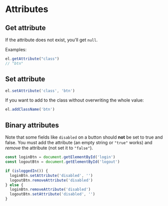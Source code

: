 # Attributes


## Get attribute

If the attribute does not exist, you'll get `null`.

Examples:

```javascript
el.getAttribute("class")
// "btn"
```


## Set attribute

```javascript
el.setAttribute('class', 'btn')
```

If you want to add to the class without overwriting the whole value:

```javascript
el.addClassName('btn')
```


## Binary attributes

Note that some fields like `disabled` on a button should **not** be set to true and false. You must add the attribute (an empty string or `"true"` works) and _remove_ the attribute (not set it to `"false"`).

```javascript
const loginBtn = document.getElementById('login')
const logoutBtn = document.getElementById('logout')

if (isloggedIn()) {
  loginBtn.setAttribute('disabled', '')
  logoutBtn.removeAttribute('disabled')
} else {
  loginBtn.removeAttribute('disabled')
  logoutBtn.setAttribute('disabled', '')
}
```

